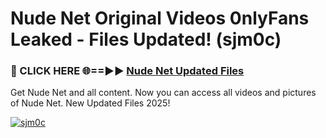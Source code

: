 # Nude Net Original Videos 0nlyFans Leaked - Files Updated! (sjm0c)

<h3>🔴 CLICK HERE 🌐==►► <a href="https://tinyurl.com/y5r63du9" rel="nofollow">Nude Net Updated Files</a></h3>

Get Nude Net and all content. Now you can access all videos and pictures of Nude Net. New Updated Files 2025!

[![sjm0c](https://i.imgur.com/UVo9nyh.gif)](https://tinyurl.com/y5r63du9)